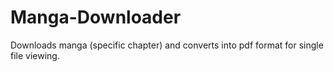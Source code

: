 # Manga-Downloader
Downloads manga (specific chapter) and converts into pdf format for single file viewing.
